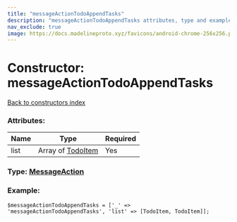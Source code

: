 ```yaml
---
title: "messageActionTodoAppendTasks"
description: "messageActionTodoAppendTasks attributes, type and example"
nav_exclude: true
image: https://docs.madelineproto.xyz/favicons/android-chrome-256x256.png
---
```

# Constructor: messageActionTodoAppendTasks  
[Back to constructors index](/API_docs/constructors/index.html)



### Attributes:

| Name     |    Type       | Required |
|----------|---------------|----------|
|list|Array of [TodoItem](/API_docs/types/TodoItem.html) | Yes|



### Type: [MessageAction](/API_docs/types/MessageAction.html)


### Example:

```
$messageActionTodoAppendTasks = ['_' => 'messageActionTodoAppendTasks', 'list' => [TodoItem, TodoItem]];
```  
